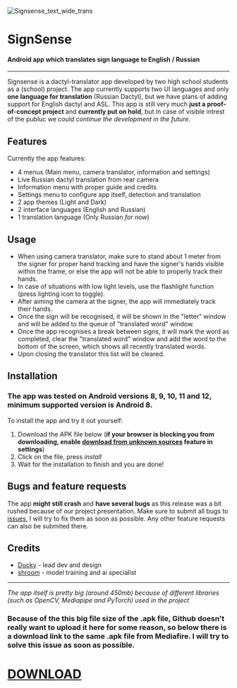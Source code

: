 ![Signsense_text_wide_trans](https://github.com/shroomwastaken/signsense/assets/94703516/b2b75b0a-a9a7-4c79-950a-10bebe58a6bb)
# SignSense
#### Android app which translates sign language to English / Russian

---

Signsense is a dactyl-translator app developed by two high school students as a (school) project. The app currently supports two UI languages and only **one language for translation** (Russian Dactyl), but we have plans of adding support for English dactyl and ASL. This app is still very much **just a proof-of-concept project** and **currently put on hold**, but in case of visible intrest of the publuc we *could continue the development in the future*.

## Features
Currently the app features:
- 4 menus (Main menu, camera translator, information and settings)
- Live Russian dactyl translation from rear camera
- Information menu with proper guide and credits
- Settings menu to configure app itself, detection and translation
- 2 app themes (Light and Dark)
- 2 interface languages (English and Russian)
- 1 translation language (Only Russian *for now*)

## Usage
- When using camera translator, make sure to stand about 1 meter from the signer for proper hand tracking and have the signer's hands visible within the frame, or else the app will not be able to properly track their hands.
- In case of situations with low light levels, use the flashlight function (press lighting icon to toggle).
- After aiming the camera at the signer, the app will immediately track their hands.
- Once the sign will be recognised, it will be shown in the "letter" window and will be added to the queue of "translated word" window.
- Once the app recognises a break between signs, it will mark the word as completed, clear the "translated word" window and add the word to the bottom of the screen, which shows all recently translated words.
- Upon closing the translator this list will be cleared.

## Installation
### The app was tested on Android versions **8, 9, 10, 11 and 12**, minimum supported version is **Android 8**.
To install the app and try it out yourself:
1. Download the APK file below (**if your browser is blocking you from downloading, enable [download from unknown sources](https://www.applivery.com/docs/mobile-app-distribution/android-unknown-sources/) feature in settings**)
2. Click on the file, press *install*
3. Wait for the installation to finish and you are done!

## Bugs and feature requests
The app **might still crash** and **have several bugs** as this release was a bit rushed because of our project presentation. Make sure to submit all bugs to [issues](https://github.com/duckysmacky/signsense/issues), I will try to fix them as soon as possible. Any other feature requests can also be submited there.

## Credits
- [Ducky](github.com/duckysmacky) - lead dev and design
- [shroom](github.com/shroomwastaken) - model training and ai specialist

---

*The app itself is pretty big (around 450mb) because of different libraries (such as OpenCV, Mediapipe and PyTorch) used in the project*

### Because of the this big file size of the .apk file, Github doesn't really want to upload it here for some reason, so below there is a download link to the same .apk file from Mediafire. I will try to solve this issue as soon as possible.

# [DOWNLOAD](https://www.mediafire.com/file/kgwu9z4oya2e4zr/signsense.apk/file)
